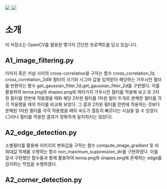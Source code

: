 <img src="https://img.shields.io/badge/Python-3776AB?style=flat&logo=Python&logoColor=white"/> <img src="https://img.shields.io/badge/OpenCV-5C3EE8?style=flat&logo=OpenCV&logoColor=white"/>
# 소개
이 저장소는 OpenCV를 활용한 몇가지 간단한 프로젝트를 담고 있습니다.

## A1_image_filtering.py
이미지 혹은 커널 사이의 cross-correlation을 구하는 함수 cross_correlation_1d, cross_correlation_2d와 필터의 크기와 시그마 값을 입력받아 해당하는 가우시안 필터를 반환하는 함수 get_gaussian_filter_1d,get_gaussian_filter_2d를 구현했다.
이를 활용하여 lenna.png와 shapes.png에 여러가지 가우시안 필터를 적용해 보고 또 2차원 필터를 한번에 적용했을 때와 해당 2차원 필터를 1차원 필터 두개로 분해한 필터를 각각 적용했을 때의 차이를 비교해 보았다.
그 결과 2차원 필터를 한번에 적용하는 것보다 분해된 1차원 필터를 각각 적용했을 때의 속도가 월등히 빠르다는 사실을 알 수 있었다(그러나 필터를 적용한 결과가 정확하게 일치하지는 않았다).

## A2_edge_detection.py
소벨필터를 활용해 이미지의 변화값을 구하는 함수 compute_image_gradient 및 비최대값 억제를 수행하는 함수 non_maximum_suppression_dir를 구현하였다.
이를 앞서 구현했던 함수들과 함께 활용하여 lenna.png와 shapes.png에 존제하는 edge를 감지하는 작업을 수행하였다.

## A2_corner_detection.py
